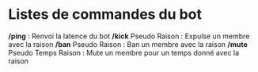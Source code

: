 # Listes de commandes du bot
**/ping** : Renvoi la latence du bot
**/kick** Pseudo Raison : Expulse un membre avec la raison
**/ban** Pseudo Raison : Ban un membre avec la raison
**/mute** Pseudo Temps Raison : Mute un membre pour un temps donné avec la raison 